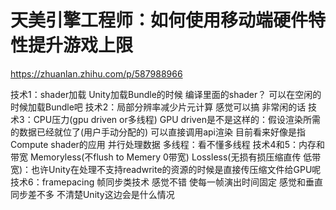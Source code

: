 # 天美引擎工程师：如何使用移动端硬件特性提升游戏上限
https://zhuanlan.zhihu.com/p/587988966

技术1：shader加载
    Unity加载Bundle的时候 编译里面的shader？
              可以在空闲的时候加载Bundle吧
技术2：局部分辨率减少片元计算
     感觉可以搞 非常闲的话
技术3：CPU压力(gpu driven or多线程)
     GPU driven是不是这样的：假设渲染所需的数据已经就位了(用户手动分配的) 可以直接调用api渲染
        目前看来好像是指Compute shader的应用 并行处理数据
     多线程：看不懂多线程
技术4和5：内存和带宽
        Memoryless(不flush to Memery 0带宽)
        Lossless(无损有损压缩直传 低带宽)：也许Unity在处理不支持readwrite的资源的时候是直接传压缩文件给GPU呢
技术6：framepacing
        帧同步类技术 感觉不错 使每一帧演出时间固定
                   感觉和垂直同步差不多 不清楚Unity这边会是什么情况
